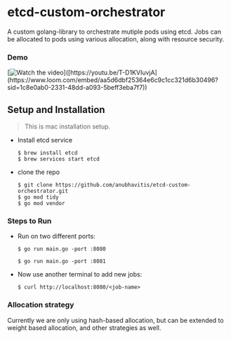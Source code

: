 # etcd-custom-orchestrator
A custom golang-library to orchestrate mutiple pods using etcd. Jobs can be allocated to pods using various allocation, along with resource security.

### Demo

[![Watch the video]([https://img.youtube.com/vi/T-D1KVIuvjA/maxresdefault.jpg](https://github.com/anubhavitis/etcd-custom-orchestrator/assets/26124625/d3225a62-1204-470e-8fe7-22ee516065db))]([https://youtu.be/T-D1KVIuvjA](https://www.loom.com/embed/aa5d6dbf25364e6c9c1cc321d6b30496?sid=1c8e0ab0-2331-48dd-a093-5beff3eba7f7))

## Setup and Installation
> This is mac installation setup.

- Install etcd service
  ```
  $ brew install etcd
  $ brew services start etcd
  ```
- clone the repo 
   ``` 
   $ git clone https://github.com/anubhavitis/etcd-custom-orchestrator.git
   $ go mod tidy
   $ go mod vendor
   ```

### Steps to Run

- Run on two different ports:
  ```
  $ go run main.go -port :8080
  ```
  ```
  $ go run main.go -port :8081
  ```
- Now use another terminal to add new jobs:
  ```
  $ curl http://localhost:8080/<job-name>
  ```

### Allocation strategy

Currently we are only using hash-based allocation, but can be extended to weight based allocation, and other strategies as well.

